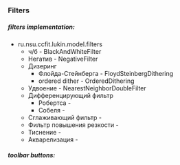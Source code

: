 ### Filters
##### filters implementation:
* ru.nsu.ccfit.lukin.model.filters
    * ч/б - BlackAndWhiteFilter
    * Негатив - NegativeFilter
    * Дизеринг
        *   Флойда-Стейнберга - FloydSteinbergDithering
        *   ordered dither - OrderedDithering
    * Удвоение - NearestNeighborDoubleFilter
    * Дифференцирующий фильтр
        * Робертса - 
        * Собеля - 
    * Сглаживающий фильтр -
    * Фильтр повышения резкости -
    * Тиснение - 
    * Акварелизация -
##### toolbar buttons:
